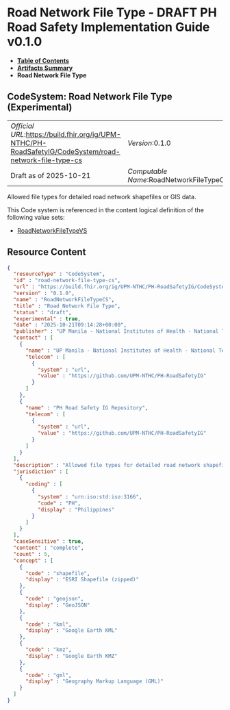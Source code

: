 # Road Network File Type - DRAFT PH Road Safety Implementation Guide v0.1.0

* [**Table of Contents**](toc.md)
* [**Artifacts Summary**](artifacts.md)
* **Road Network File Type**

## CodeSystem: Road Network File Type (Experimental) 

| | |
| :--- | :--- |
| *Official URL*:https://build.fhir.org/ig/UPM-NTHC/PH-RoadSafetyIG/CodeSystem/road-network-file-type-cs | *Version*:0.1.0 |
| Draft as of 2025-10-21 | *Computable Name*:RoadNetworkFileTypeCS |

 
Allowed file types for detailed road network shapefiles or GIS data. 

 This Code system is referenced in the content logical definition of the following value sets: 

* [RoadNetworkFileTypeVS](ValueSet-road-network-file-type-vs.md)



## Resource Content

```json
{
  "resourceType" : "CodeSystem",
  "id" : "road-network-file-type-cs",
  "url" : "https://build.fhir.org/ig/UPM-NTHC/PH-RoadSafetyIG/CodeSystem/road-network-file-type-cs",
  "version" : "0.1.0",
  "name" : "RoadNetworkFileTypeCS",
  "title" : "Road Network File Type",
  "status" : "draft",
  "experimental" : true,
  "date" : "2025-10-21T09:14:28+00:00",
  "publisher" : "UP Manila - National Institutes of Health - National Telehealth Center",
  "contact" : [
    {
      "name" : "UP Manila - National Institutes of Health - National Telehealth Center",
      "telecom" : [
        {
          "system" : "url",
          "value" : "https://github.com/UPM-NTHC/PH-RoadSafetyIG"
        }
      ]
    },
    {
      "name" : "PH Road Safety IG Repository",
      "telecom" : [
        {
          "system" : "url",
          "value" : "https://github.com/UPM-NTHC/PH-RoadSafetyIG"
        }
      ]
    }
  ],
  "description" : "Allowed file types for detailed road network shapefiles or GIS data.",
  "jurisdiction" : [
    {
      "coding" : [
        {
          "system" : "urn:iso:std:iso:3166",
          "code" : "PH",
          "display" : "Philippines"
        }
      ]
    }
  ],
  "caseSensitive" : true,
  "content" : "complete",
  "count" : 5,
  "concept" : [
    {
      "code" : "shapefile",
      "display" : "ESRI Shapefile (zipped)"
    },
    {
      "code" : "geojson",
      "display" : "GeoJSON"
    },
    {
      "code" : "kml",
      "display" : "Google Earth KML"
    },
    {
      "code" : "kmz",
      "display" : "Google Earth KMZ"
    },
    {
      "code" : "gml",
      "display" : "Geography Markup Language (GML)"
    }
  ]
}

```
